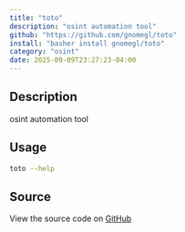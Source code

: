```yaml
---
title: "toto"
description: "osint automation tool"
github: "https://github.com/gnomegl/toto"
install: "basher install gnomegl/toto"
category: "osint"
date: 2025-09-09T23:27:23-04:00
---
```



## Description

osint automation tool

## Usage

```bash
toto --help
```

## Source

View the source code on [GitHub](https://github.com/gnomegl/toto)
